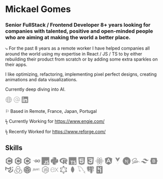 # Mickael Gomes
### Senior FullStack / Frontend Developer 8+ years looking for companies with talented, positive and open-minded people who are aiming at making the world a better place.

⤷ For the past 8 years as a remote worker I have helped companies all around the world using my expertise in React / JS / TS to by either rebuilding their product from scratch or by adding some extra sparkles on their apps.

I like optimizing, refactoring, implementing pixel perfect designs, creating animations and data visualizations.

Currently deep diving into AI.

 <a aligh="left" href="https://www.mickael-gomes.com" target="_blank" rel="noreferrer noopener"><img src="https://raw.githubusercontent.com/0xShapeShifter/dev-story/master/public/images/socials/globe.svg" alt="Website" width="22" height="22" /></a> <a aligh="left" href="mailto:mickaelgomesconsulting@gmail.com" target="_blank" rel="noreferrer noopener"><img src="https://raw.githubusercontent.com/0xShapeShifter/dev-story/master/public/images/socials/at.svg" alt="Email" width="22" height="22" /></a> <a aligh="left" href="https://www.linkedin.com/in/mickael-gomes-906a62184/" target="_blank" rel="noreferrer noopener"><img src="https://raw.githubusercontent.com/0xShapeShifter/dev-story/master/public/images/socials/linkedin.svg" alt="LinkedIn" width="22" height="22" /></a>  

⚐ Based in Remote, France, Japan, Portugal

ϟ Currently Working for https://www.engie.com/

ϟ Recently Worked for https://www.reforge.com/

 ## Skills
   <a href="https://www.learn-c.org" target="_blank" rel="noreferrer noopener"><img src="https://raw.githubusercontent.com/0xShapeShifter/dev-story/master/public/images/skills/core/c.svg" alt="C" width="25" height="25" /></a> <a href="https://cplusplus.com" target="_blank" rel="noreferrer noopener"><img src="https://raw.githubusercontent.com/0xShapeShifter/dev-story/master/public/images/skills/core/cplus.svg" alt="C++" width="25" height="25" /></a> <a href="https://learn.microsoft.com/en-us/dotnet/csharp/" target="_blank" rel="noreferrer noopener"><img src="https://raw.githubusercontent.com/0xShapeShifter/dev-story/master/public/images/skills/core/csharp.svg" alt="C#" width="25" height="25" /></a> <a href="" target="_blank" rel="noreferrer noopener"><img src="https://raw.githubusercontent.com/0xShapeShifter/dev-story/master/public/images/skills/core/go.svg" alt="Go" width="25" height="25" /></a> <a href="https://www.javascript.com" target="_blank" rel="noreferrer noopener"><img src="https://raw.githubusercontent.com/0xShapeShifter/dev-story/master/public/images/skills/core/javascript.svg" alt="JavaScript" width="25" height="25" /></a> <a href="https://www.python.org" target="_blank" rel="noreferrer noopener"><img src="https://raw.githubusercontent.com/0xShapeShifter/dev-story/master/public/images/skills/core/python.svg" alt="Python" width="25" height="25" /></a> <a href="https://r-lang.com/what-is-r-language/" target="_blank" rel="noreferrer noopener"><img src="https://raw.githubusercontent.com/0xShapeShifter/dev-story/master/public/images/skills/core/r.svg" alt="R" width="25" height="25" /></a> <a href="https://www.typescriptlang.org" target="_blank" rel="noreferrer noopener"><img src="https://raw.githubusercontent.com/0xShapeShifter/dev-story/master/public/images/skills/core/typescript.svg" alt="Typescript" width="25" height="25" /></a>  <a href="https://html.com/html5/" target="_blank" rel="noreferrer noopener"><img src="https://raw.githubusercontent.com/0xShapeShifter/dev-story/master/public/images/skills/frontend/html5.svg" alt="HTML5" width="25" height="25" /></a> <a href="https://css3.com" target="_blank" rel="noreferrer noopener"><img src="https://raw.githubusercontent.com/0xShapeShifter/dev-story/master/public/images/skills/frontend/css3.svg" alt="CSS3" width="25" height="25" /></a> <a href="https://reactjs.org" target="_blank" rel="noreferrer noopener"><img src="https://raw.githubusercontent.com/0xShapeShifter/dev-story/master/public/images/skills/frontend/react.svg" alt="React" width="25" height="25" /></a> <a href="https://vuejs.org" target="_blank" rel="noreferrer noopener"><img src="https://raw.githubusercontent.com/0xShapeShifter/dev-story/master/public/images/skills/frontend/angular.svg" alt="Angular" width="25" height="25" /></a> <a href="https://vuejs.org" target="_blank" rel="noreferrer noopener"><img src="https://raw.githubusercontent.com/0xShapeShifter/dev-story/master/public/images/skills/frontend/vue.svg" alt="Vue" width="25" height="25" /></a> <a href="https://nextjs.org" target="_blank" rel="noreferrer noopener"><img src="https://raw.githubusercontent.com/0xShapeShifter/dev-story/master/public/images/skills/frontend/nextjs.svg" alt="NextJS" width="25" height="25" /></a> <a href="https://sass-lang.com" target="_blank" rel="noreferrer noopener"><img src="https://raw.githubusercontent.com/0xShapeShifter/dev-story/master/public/images/skills/frontend/sass.svg" alt="SASS" width="25" height="25" /></a> <a href="http://tailwindcss.com" target="_blank" rel="noreferrer noopener"><img src="https://raw.githubusercontent.com/0xShapeShifter/dev-story/master/public/images/skills/frontend/tailwind.svg" alt="Tailwind" width="25" height="25" /></a> <a href="https://getbootstrap.com" target="_blank" rel="noreferrer noopener"><img src="https://raw.githubusercontent.com/0xShapeShifter/dev-story/master/public/images/skills/frontend/bootstrap.svg" alt="Bootstrap" width="25" height="25" /></a> <a href="https://mui.com/material-ui/" target="_blank" rel="noreferrer noopener"><img src="https://raw.githubusercontent.com/0xShapeShifter/dev-story/master/public/images/skills/frontend/mui.svg" alt="Material UI" width="25" height="25" /></a> <a href="https://redux.js.org" target="_blank" rel="noreferrer noopener"><img src="https://raw.githubusercontent.com/0xShapeShifter/dev-story/master/public/images/skills/frontend/redux.svg" alt="Redux" width="25" height="25" /></a> <a href="https://webpack.js.org" target="_blank" rel="noreferrer noopener"><img src="https://raw.githubusercontent.com/0xShapeShifter/dev-story/master/public/images/skills/frontend/webpack.svg" alt="Webpack" width="25" height="25" /></a> <a href="https://babeljs.io" target="_blank" rel="noreferrer noopener"><img src="https://raw.githubusercontent.com/0xShapeShifter/dev-story/master/public/images/skills/frontend/babel.svg" alt="Babel" width="25" height="25" /></a>  <a href="https://nodejs.org" target="_blank" rel="noreferrer noopener"><img src="https://raw.githubusercontent.com/0xShapeShifter/dev-story/master/public/images/skills/backend/nodejs.svg" alt="NodeJS" width="25" height="25" /></a> <a href="http://expressjs.com" target="_blank" rel="noreferrer noopener"><img src="https://raw.githubusercontent.com/0xShapeShifter/dev-story/master/public/images/skills/backend/express.svg" alt="Express" width="25" height="25" /></a> <a href="https://graphql.org" target="_blank" rel="noreferrer noopener"><img src="https://raw.githubusercontent.com/0xShapeShifter/dev-story/master/public/images/skills/backend/graphql.svg" alt="GraphQL" width="25" height="25" /></a> <a href="https://www.mongodb.com" target="_blank" rel="noreferrer noopener"><img src="https://raw.githubusercontent.com/0xShapeShifter/dev-story/master/public/images/skills/backend/mongodb.svg" alt="Mongo DB" width="25" height="25" /></a> <a href="https://www.mysql.com" target="_blank" rel="noreferrer noopener"><img src="https://raw.githubusercontent.com/0xShapeShifter/dev-story/master/public/images/skills/backend/mysql.svg" alt="MySQL" width="25" height="25" /></a> <a href="https://www.postgresql.org" target="_blank" rel="noreferrer noopener"><img src="https://raw.githubusercontent.com/0xShapeShifter/dev-story/master/public/images/skills/backend/postgresql.svg" alt="PostgreSQL" width="25" height="25" /></a> <a href="https://www.heroku.com" target="_blank" rel="noreferrer noopener"><img src="https://raw.githubusercontent.com/0xShapeShifter/dev-story/master/public/images/skills/backend/heroku.svg" alt="Heroku" width="25" height="25" /></a> 
